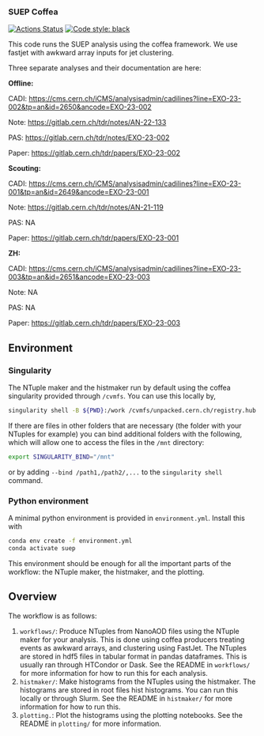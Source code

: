### SUEP Coffea

[![Actions Status](https://github.com/chrispap95/hcaloms/workflows/CI/badge.svg)](https://github.com/SUEPPhysics/SUEPCoffea_dask/actions)
[![Code style: black](https://img.shields.io/badge/code%20style-black-000000.svg)](https://github.com/psf/black)

This code runs the SUEP analysis using the coffea framework. We use fastjet with awkward array inputs for jet clustering.

Three separate analyses and their documentation are here:

**Offline:**

CADI: https://cms.cern.ch/iCMS/analysisadmin/cadilines?line=EXO-23-002&tp=an&id=2650&ancode=EXO-23-002

Note: https://gitlab.cern.ch/tdr/notes/AN-22-133

PAS: https://gitlab.cern.ch/tdr/notes/EXO-23-002

Paper: https://gitlab.cern.ch/tdr/papers/EXO-23-002

**Scouting:**

CADI: https://cms.cern.ch/iCMS/analysisadmin/cadilines?line=EXO-23-001&tp=an&id=2649&ancode=EXO-23-001

Note: https://gitlab.cern.ch/tdr/notes/AN-21-119

PAS: NA

Paper: https://gitlab.cern.ch/tdr/papers/EXO-23-001

**ZH:**

CADI: https://cms.cern.ch/iCMS/analysisadmin/cadilines?line=EXO-23-003&tp=an&id=2651&ancode=EXO-23-003

Note: NA

PAS: NA

Paper: https://gitlab.cern.ch/tdr/papers/EXO-23-003

## Environment

### Singularity

The NTuple maker and the histmaker run by default using the coffea singularity provided through `/cvmfs`. You can use this locally by,

```bash
singularity shell -B ${PWD}:/work /cvmfs/unpacked.cern.ch/registry.hub.docker.com/coffeateam/coffea-dask:latest
```

If there are files in other folders that are necessary (the folder with your NTuples for example) you can bind additional folders with the following, which will allow one to access the files in the `/mnt` directory:

```bash
export SINGULARITY_BIND="/mnt"
```

or by adding `--bind /path1,/path2/,...` to the `singularity shell` command. 

### Python environment

A minimal python environment is provided in `environment.yml`.
Install this with

```bash
conda env create -f environment.yml
conda activate suep
```

This environment should be enough for all the important parts of the workflow: the NTuple maker, the histmaker, and the plotting.

## Overview

The workflow is as follows:
1. `workflows/`: Produce NTuples from NanoAOD files using the NTuple maker for your analysis. This is done using coffea producers treating events as awkward arrays, and clustering using FastJet. The NTuples are stored in hdf5 files in tabular format in pandas dataframes. This is usually ran through HTCondor or Dask. See the README in `workflows/` for more information for how to run this for each analysis.
2. `histmaker/`: Make histograms from the NTuples using the histmaker. The histograms are stored in root files hist histograms. You can run this locally or through Slurm. See the README in `histmaker/` for more information for how to run this.
3. `plotting.`: Plot the histograms using the plotting notebooks. See the README in `plotting/` for more information.